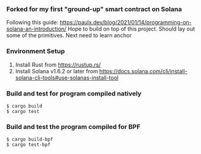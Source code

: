 ### Forked for my first "ground-up" smart contract on Solana
Following this guide: https://paulx.dev/blog/2021/01/14/programming-on-solana-an-introduction/
Hope to build on top of this project. Should lay out some of the primitives. Next need to learn anchor

### Environment Setup
1. Install Rust from https://rustup.rs/
2. Install Solana v1.6.2 or later from https://docs.solana.com/cli/install-solana-cli-tools#use-solanas-install-tool

### Build and test for program compiled natively
```
$ cargo build
$ cargo test
```

### Build and test the program compiled for BPF
```
$ cargo build-bpf
$ cargo test-bpf
```
